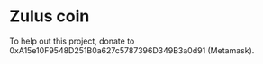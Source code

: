 # Zulus coin

To help out this project, donate to 0xA15e10F9548D251B0a627c5787396D349B3a0d91 (Metamask).
